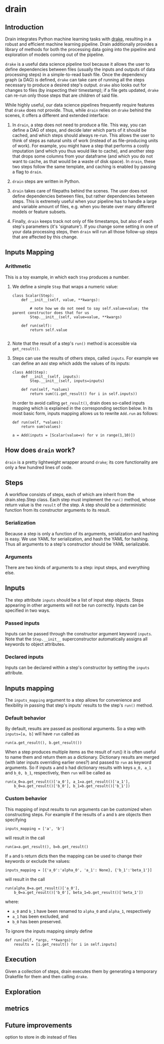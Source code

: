 # drain

## Introduction

Drain integrates Python machine learning tasks with 
[drake](https://github.com/Factual/drake), resulting in a robust and efficient 
machine learning pipeline. Drain additionally provides a library of methods 
for both the processing data going into the pipeline and exploration of models 
coming out of the pipeline.

`drake` is a useful data science pipeline tool because it allows the user to 
define dependencies between files (usually the inputs and outputs of data processing
steps) in a simple-to-read bash file. 
Once the dependency graph (a DAG) is defined, `drake` can take care of running 
all the steps necessary to produce a desired step's output. `drake` also looks out 
for changes to files (by inspecting their timestamp); if a file gets updated,
`drake` can re-run only those steps that are children of said file.

While highly useful, our data science pipelines frequently require features 
that `drake` does not provide. Thus, while `drain` relies on `drake` 
behind the scenes, it offers a different and extended interface:

1. In `drain`, a step does not need to produce a file. This way, you can
 define a DAG of steps, and decide later which parts of it should be cached,
 and which steps should always re-run. This allows the user to think of steps 
 as natural units of work (instead of as file-producing units of work). For 
 example, you might have a step that performs a costly imputation (and which 
 you thus would like to cache), and another step that drops some columns from 
 your dataframe (and which you do not want to cache, as that would be a waste 
 of disk space). In `drain`, these two steps follow the same template, and 
 caching is enabled by passing a flag to `drain`.
 
2. `drain` steps are written in Python.

3. `drain` takes care of filepaths behind the scenes. The user does not define
 dependencies between files, but rather dependencies between steps. This is 
 extremely useful when your pipeline has to handle a large and variable 
 amount of files, e.g. when you iterate over many different models 
 or feature subsets.

4. Finally, `drain` keeps track not only of file timestamps, 
 but also of each step's parameters (it's 'signature'). If you change some 
 setting in one of your data processing steps, then `drain` will run all
 those follow-up steps that are affected by this change.

## Inputs Mapping

### Arithmetic

This is a toy example, in which each `Step` produces a number.

1. We define a simple `Step` that wraps a numeric value:
	```
	class Scalar(Step):
		def __init__(self, value, **kwargs):
			
			# note how we do not need to say self.value=value; the parent constructor does that for us
			Step.__init__(self, value=value, **kwargs)

		def run(self):
			return self.value
	```

2.	
	``` > s = Scalar(value=5)
 	```

	Note that the result of a step's `run()` method is accessible via `get_result()`.

3. Steps can use the results of others steps, called `inputs`. For example we can define an `Add` step which adds the values of its inputs:
	```
	class Add(Step):
		def __init__(self, inputs):
			Step.__init__(self, inputs=inputs)

		def run(self, *values)
			return sum((i.get_result() for i in self.inputs))
	```

	In order to avoid calling `get_result()`, drain does so-called inputs mapping which is explained in the corresponding section below. In its most basic form, inputs mapping allows us to rewrite `Add.run` as follows:

	```
	def run(self, *values):
		return sum(values)
	```

	```
	a = Add(inputs = [Scalar(value=v) for v in range(1,10)])
	```
	
## How does `drain` work?

`drain` is a pretty lightweight wrapper around `drake`; its core functionality 
are only a few hundred lines of code.


## Steps

A workflow consists of steps, each of which are inherit from the drain.step.Step class.  Each step must implement the `run()` method, whose return value is the `result` of the step. A step should be a deterministic function from its constructor arguments to its result.

### Serialization

Because a step is only a function of its arguments, serialization and hashing is easy. We use YAML for serialization, and hash the YAML for hashing. Thus all arguments to a step's constructor should be YAML serializable.

### Arguments

There are two kinds of arguments to a step: input steps, and everything else.

## Inputs

The step attribute `inputs` should be a list of input step objects. Steps appearing in other arguments will not be run correctly. Inputs can be specified in two ways.

### Passed inputs

Inputs can be passed through the constructor argument keyword `inputs`. Note that the `Step.__init__` superconstructor automatically assigns all keywords to object attributes.

### Declared inputs

Inputs can be declared within a step's constructor by setting the `inputs` attribute.

## Inputs mapping

The `inputs_mapping` argument to a step allows for convenience and flexibility in passing that step's inputs' results to the step's `run()` method.

### Default behavior

By default, results are passed as positional arguments. So a step with `inputs=[a, b]` will have `run` called as
```
run(a.get_result(), b.get_result())
```

When a step produces multiple items as the result of run() it is often useful to name them and return them as a dictionary. Dictionary results are merged (with later inputs overriding earlier ones?) and passed to `run` as keyword arguments. So if inputs `a` and `b` had dictionary results with keys `a_0, a_1` and `b_0, b_1`, respectively, then `run` will be called as

```
run(a_0=a.get_result()['a_0'], a_1=a.get_result()['a_1'],
    b_0=a.get_result()['b_0'], b_1=b.get_result()['b_1'])
```

### Custom behavior
This mapping of input results to run arguments can be customized when constructing steps. For example if the results of `a` and `b` are objects then specifying
```
inputs_mapping = ['a', 'b']
```
will result in the call
```
run(a=a.get_result(), b=b.get_result()
```
If `a` and `b` return dicts then the mapping can be used to change their keywords or exclude the values:
```
inputs_mapping = [{'a_0':'alpha_0', 'a_1': None}, {'b_1':'beta_1'}]
```
will result in the call
```
run(alpha_0=a.get_result()['a_0'],
    b_0=a.get_result()['b_0'], beta_1=b.get_result()['beta_1'])
```
where:
- `a_0` and `b_1` have been renamed to `alpha_0` and `alpha_1`, respectively
- `a_1` has been excluded, and
- `b_0` has been preserved.

To ignore the inputs mapping simply define
```
def run(self, *args, **kwargs):
    results = [i.get_result() for i in self.inputs]
```

## Execution

Given a collection of steps, drain executes them by generating a temporary Drakefile for them and then calling `drake`.

## Exploration

## metrics

## Future improvements
option to store in db instead of files
